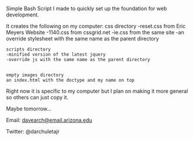 Simple Bash Script I made to quickly set up the foundation for web development.


It creates the following on my computer:
	css directory
	-reset.css from Eric Meyers Website
	-1140.css from cssgrid.net
	-ie.css from the same site
	-an override stylesheet with the same name as the parent directory
	
	
	scripts directory
	-minified version of the latest jquery
	-override js with the same name as the parent directory


	empty images directory
	an index.html with the doctype and my name on top

Right now it is specific to my computer but I plan on making it more general so others can just copy it.

Maybe tomorrow...

Email: davearch@email.arizona.edu

Twitter: @darchuletajr

